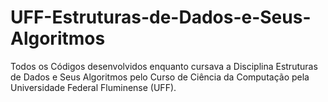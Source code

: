 # UFF-Estruturas-de-Dados-e-Seus-Algoritmos
 Todos os Códigos desenvolvidos enquanto cursava a Disciplina Estruturas de Dados e Seus Algoritmos pelo Curso de Ciência da Computação pela Universidade Federal Fluminense (UFF).
